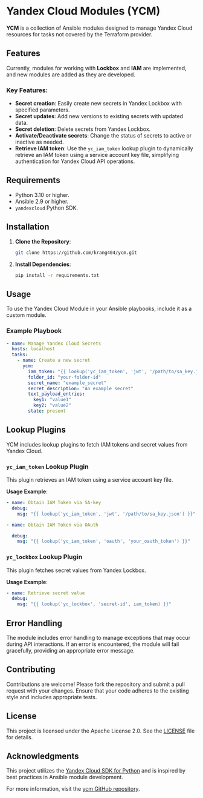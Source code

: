 # Yandex Cloud Modules (YCM)

**YCM** is a collection of Ansible modules designed to manage Yandex Cloud resources for tasks not covered by the Terraform provider. 

## Features

Currently, modules for working with **Lockbox** and **IAM** are implemented, and new modules are added as they are developed.  

### Key Features:
- **Secret creation**: Easily create new secrets in Yandex Lockbox with specified parameters.  
- **Secret updates**: Add new versions to existing secrets with updated data.  
- **Secret deletion**: Delete secrets from Yandex Lockbox.  
- **Activate/Deactivate secrets**: Change the status of secrets to active or inactive as needed.  
- **Retrieve IAM token**: Use the `yc_iam_token` lookup plugin to dynamically retrieve an IAM token using a service account key file, simplifying authentication for Yandex Cloud API operations.  

## Requirements

- Python 3.10 or higher.
- Ansible 2.9 or higher.
- `yandexcloud` Python SDK.

## Installation

1. **Clone the Repository**:

   ```bash
   git clone https://github.com/krang404/ycm.git
   ```

2. **Install Dependencies**:

   ```bash
   pip install -r requirements.txt
   ```

## Usage

To use the Yandex Cloud Module in your Ansible playbooks, include it as a custom module.

### Example Playbook

```yaml
- name: Manage Yandex Cloud Secrets
  hosts: localhost
  tasks:
    - name: Create a new secret
      ycm:
        iam_token: "{{ lookup('yc_iam_token', 'jwt', '/path/to/sa_key.json') }}"
        folder_id: "your-folder-id"
        secret_name: "example_secret"
        secret_description: "An example secret"
        text_payload_entries:
          key1: "value1"
          key2: "value2"
        state: present
```

## Lookup Plugins

YCM includes lookup plugins to fetch IAM tokens and secret values from Yandex Cloud.

### `yc_iam_token` Lookup Plugin

This plugin retrieves an IAM token using a service account key file.

**Usage Example**:

```yaml
- name: Obtain IAM Token via SA-key
  debug:
    msg: "{{ lookup('yc_iam_token', 'jwt', '/path/to/sa_key.json') }}"

- name: Obtain IAM Token via OAuth

  debug:
    msg: "{{ lookup('yc_iam_token', 'oauth', 'your_oauth_token') }}"
```

### `yc_lockbox` Lookup Plugin

This plugin fetches secret values from Yandex Lockbox.

**Usage Example**:

```yaml
- name: Retrieve secret value
  debug:
    msg: "{{ lookup('yc_lockbox', 'secret-id', iam_token) }}"
```

## Error Handling

The module includes error handling to manage exceptions that may occur during API interactions. If an error is encountered, the module will fail gracefully, providing an appropriate error message.

## Contributing

Contributions are welcome! Please fork the repository and submit a pull request with your changes. Ensure that your code adheres to the existing style and includes appropriate tests.

## License

This project is licensed under the Apache License 2.0. See the [LICENSE](https://github.com/krang404/ycm/blob/main/LICENSE) file for details.

## Acknowledgments

This project utilizes the [Yandex Cloud SDK for Python](https://github.com/yandex-cloud/python-sdk) and is inspired by best practices in Ansible module development.

For more information, visit the [ycm GitHub repository](https://github.com/krang404/ycm). 